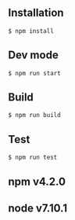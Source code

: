## Installation

```
$ npm install
```

## Dev mode

```
$ npm run start
```

## Build

```
$ npm run build
```

## Test

```
$ npm run test
```

## npm v4.2.0
## node v7.10.1
